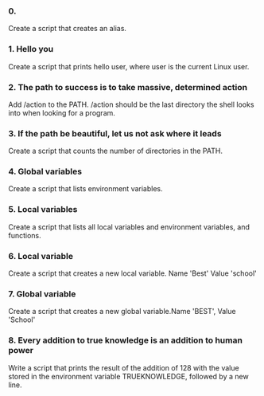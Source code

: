 ### 0. <o>
Create a script that creates an alias.

### 1. Hello you
Create a script that prints hello user, where user is the current Linux user.

### 2. The path to success is to take massive, determined action
Add /action to the PATH. /action should be the last directory the shell looks into when looking for a program.

### 3. If the path be beautiful, let us not ask where it leads
Create a script that counts the number of directories in the PATH.

### 4. Global variables
Create a script that lists environment variables.

### 5. Local variables
Create a script that lists all local variables and environment variables, and functions.

### 6. Local variable
Create a script that creates a new local variable. Name 'Best' Value 'school'

### 7. Global variable
Create a script that creates a new global variable.Name 'BEST', Value 'School'

### 8. Every addition to true knowledge is an addition to human power
Write a script that prints the result of the addition of 128 with the value stored in the environment variable TRUEKNOWLEDGE, followed by a new line.
